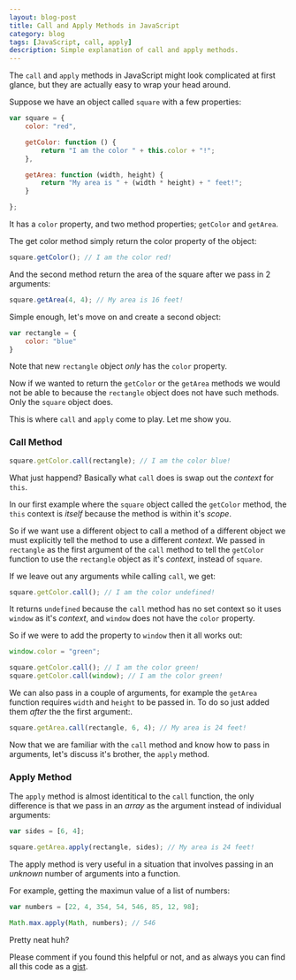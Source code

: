 ```yaml
---
layout: blog-post
title: Call and Apply Methods in JavaScript
category: blog
tags: [JavaScript, call, apply]
description: Simple explanation of call and apply methods.
---
```

The `call` and `apply` methods in JavaScript might look complicated at first glance, but they are actually easy to wrap your head around.

Suppose we have an object called `square` with a few properties:

```javascript
var square = {
	color: "red",

	getColor: function () {
		return "I am the color " + this.color + "!";
	},

	getArea: function (width, height) {
		return "My area is " + (width * height) + " feet!";
	}

};
```

It has a `color` property, and two method properties; `getColor` and `getArea`.

The get color method simply return the color property of the object:

```javascript
square.getColor(); // I am the color red!
```

And the second method return the area of the square after we pass in 2 arguments:

```javascript
square.getArea(4, 4); // My area is 16 feet!
```

Simple enough, let's move on and create a second object:

```javascript
var rectangle = {
	color: "blue"
}
```

Note that new `rectangle` object *only* has the `color` property.

Now if we wanted to return the `getColor` or the `getArea` methods we would not be able to because the `rectangle` object does not have such methods. Only the `square` object does.

This is where `call` and `apply` come to play. Let me show you.

### Call Method

```javascript
square.getColor.call(rectangle); // I am the color blue!
```

What just happend? Basically what `call` does is swap out the *context* for `this`.

In our first example where the `square` object called the `getColor` method, the `this` context is *itself* because the method is within it's *scope*.

So if we want use a different object to call a method of a different object we must explicitly tell the method to use a different *context*. We passed in `rectangle` as the first argument of the `call` method to tell the `getColor` function to use the `rectangle` object as it's *context*, instead of `square`.

If we leave out any arguments while calling `call`, we get:

```javascript
square.getColor.call(); // I am the color undefined!
```

It returns `undefined` because the `call` method has no set context so it uses `window` as it's *context*, and `window` does not have the `color` property.

So if we were to add the property to `window` then it all works out:

```javascript
window.color = "green";

square.getColor.call(); // I am the color green!
square.getColor.call(window); // I am the color green!
```

We can also pass in a couple of arguments, for example the `getArea` function requires `width` and `height` to be passed in. To do so just added them *after* the the first argument:.

```javascript
square.getArea.call(rectangle, 6, 4); // My area is 24 feet!
```

Now that we are familiar with the `call` method and know how to pass in arguments, let's discuss it's brother, the `apply` method.

### Apply Method

The `apply` method is almost identitical to the `call` function, the only difference is that we pass in an *array* as the argument instead of individual arguments:

```javascript
var sides = [6, 4];

square.getArea.apply(rectangle, sides); // My area is 24 feet!
```

The apply method is very useful in a situation that involves passing in an *unknown* number of arguments into a function.

For example, getting the maximun value of a list of numbers:

```javascript
var numbers = [22, 4, 354, 54, 546, 85, 12, 98];

Math.max.apply(Math, numbers); // 546
```

Pretty neat huh?

Please comment if you found this helpful or not, and as always you can find all this code as a [gist](https://gist.github.com/miguelmota/5598264).
